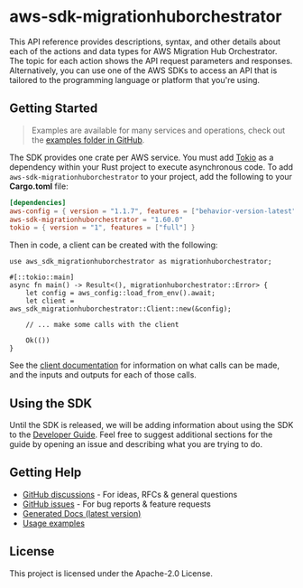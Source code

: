 # aws-sdk-migrationhuborchestrator

This API reference provides descriptions, syntax, and other details about each of the actions and data types for AWS Migration Hub Orchestrator. The topic for each action shows the API request parameters and responses. Alternatively, you can use one of the AWS SDKs to access an API that is tailored to the programming language or platform that you're using.

## Getting Started

> Examples are available for many services and operations, check out the
> [examples folder in GitHub](https://github.com/awslabs/aws-sdk-rust/tree/main/examples).

The SDK provides one crate per AWS service. You must add [Tokio](https://crates.io/crates/tokio)
as a dependency within your Rust project to execute asynchronous code. To add `aws-sdk-migrationhuborchestrator` to
your project, add the following to your **Cargo.toml** file:

```toml
[dependencies]
aws-config = { version = "1.1.7", features = ["behavior-version-latest"] }
aws-sdk-migrationhuborchestrator = "1.60.0"
tokio = { version = "1", features = ["full"] }
```

Then in code, a client can be created with the following:

```rust,no_run
use aws_sdk_migrationhuborchestrator as migrationhuborchestrator;

#[::tokio::main]
async fn main() -> Result<(), migrationhuborchestrator::Error> {
    let config = aws_config::load_from_env().await;
    let client = aws_sdk_migrationhuborchestrator::Client::new(&config);

    // ... make some calls with the client

    Ok(())
}
```

See the [client documentation](https://docs.rs/aws-sdk-migrationhuborchestrator/latest/aws_sdk_migrationhuborchestrator/client/struct.Client.html)
for information on what calls can be made, and the inputs and outputs for each of those calls.

## Using the SDK

Until the SDK is released, we will be adding information about using the SDK to the
[Developer Guide](https://docs.aws.amazon.com/sdk-for-rust/latest/dg/welcome.html). Feel free to suggest
additional sections for the guide by opening an issue and describing what you are trying to do.

## Getting Help

* [GitHub discussions](https://github.com/awslabs/aws-sdk-rust/discussions) - For ideas, RFCs & general questions
* [GitHub issues](https://github.com/awslabs/aws-sdk-rust/issues/new/choose) - For bug reports & feature requests
* [Generated Docs (latest version)](https://awslabs.github.io/aws-sdk-rust/)
* [Usage examples](https://github.com/awslabs/aws-sdk-rust/tree/main/examples)

## License

This project is licensed under the Apache-2.0 License.

